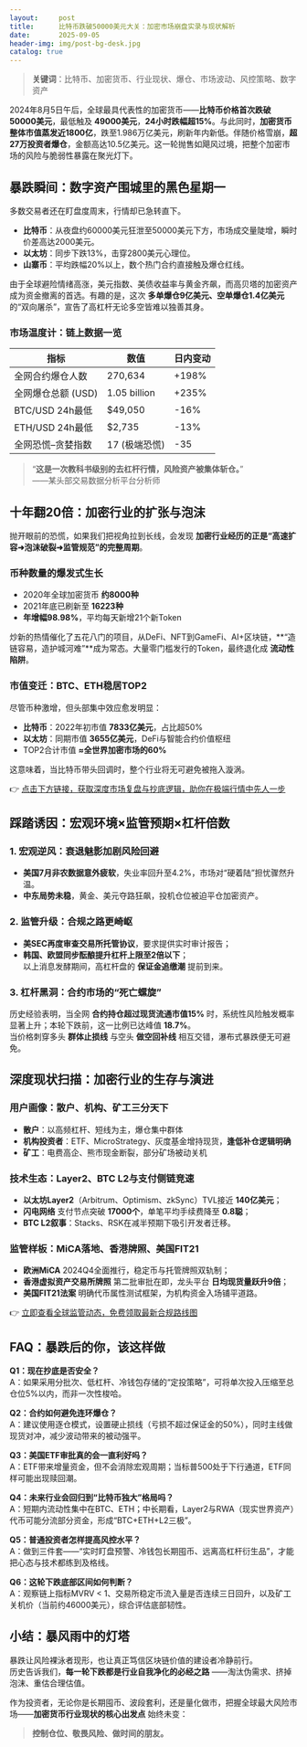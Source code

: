 ```yaml
---
layout:     post
title:      比特币跌破50000美元大关：加密市场崩盘实录与现状解析
date:       2025-09-05
header-img: img/post-bg-desk.jpg
catalog: true
---
```


> **关键词**：比特币、加密货币、行业现状、爆仓、市场波动、风控策略、数字资产

2024年8月5日午后，全球最具代表性的加密货币——**比特币价格首次跌破50000美元**，最低触及 **49000美元**，**24小时跌幅超15%**。与此同时，**加密货币整体市值蒸发近1800亿**，跌至1.986万亿美元，刷新年内新低。伴随价格雪崩，**超27万投资者爆仓**，金额高达10.5亿美元。这一轮抛售如飓风过境，把整个加密市场的风险与脆弱性暴露在聚光灯下。

## 暴跌瞬间：数字资产围城里的黑色星期一

多数交易者还在盯盘度周末，行情却已急转直下。

- **比特币**：从夜盘约60000美元狂泄至50000美元下方，市场成交量陡增，瞬时价差高达2000美元。
- **以太坊**：同步下跌13%，击穿2800美元心理位。
- **山寨币**：平均跌幅20%以上，数个热门合约直接触及爆仓红线。

由于全球避险情绪高涨，美元指数、美债收益率与黄金齐飙，而高贝塔的加密资产成为资金撤离的首选。有趣的是，这次 **多单爆仓9亿美元、空单爆仓1.4亿美元** 的“双向屠杀”，宣告了高杠杆无论多空皆难以独善其身。

### 市场温度计：链上数据一览

| 指标                     | 数值                | 日内变动 |
|--------------------------|---------------------|----------|
| 全网合约爆仓人数         | 270,634             | +198%    |
| 全网爆仓总额 (USD)       | 1.05 billion        | +235%    |
| BTC/USD 24h最低          | $49,050             | -16%     |
| ETH/USD 24h最低          | $2,735              | -13%     |
| 全网恐慌–贪婪指数        | 17 (极端恐慌)       | -35      |

> “**这是一次教科书级别的去杠杆行情，风险资产被集体斩仓。**”  
> ——某头部交易数据分析平台分析师

## 十年翻20倍：加密行业的扩张与泡沫

抛开眼前的恐慌，如果我们把视角拉到长线，会发现 **加密行业经历的正是“高速扩容➜泡沫破裂➜监管规范”的完整周期**。

### 币种数量的爆发式生长

- 2020年全球加密货币 **约8000种**  
- 2021年底已刷新至 **16223种**  
- **年增幅98.98%**，平均每天新增21个新Token

炒新的热情催化了五花八门的项目，从DeFi、NFT到GameFi、AI+区块链，**“造链容易，造护城河难”**成为常态。大量零门槛发行的Token，最终退化成 **流动性陷阱**。

### 市值变迁：BTC、ETH稳居TOP2

尽管币种激增，但头部集中效应愈发明显：

- **比特币**：2022年初市值 **7833亿美元**，占比超50%
- **以太坊**：同期市值 **3655亿美元**，DeFi与智能合约价值枢纽
- TOP2合计市值 **≈全世界加密市场的60%**

这意味着，当比特币带头回调时，整个行业将无可避免被拖入漩涡。

👉 [点击下方链接，获取深度市场复盘与抄底逻辑，助你在极端行情中先人一步](https://okxdog.com/)

## 踩踏诱因：宏观环境×监管预期×杠杆倍数

### 1. 宏观逆风：衰退魅影加剧风险回避

- **美国7月非农数据意外疲软**，失业率回升至4.2%，市场对“硬着陆”担忧骤然升温。
- **中东局势未稳**，黄金、美元夺路狂飙，投机仓位被迫平仓加密资产。

### 2. 监管升级：合规之路更崎岖

- **美SEC再度审查交易所托管协议**，要求提供实时审计报告；  
- **韩国、欧盟同步酝酿提升杠杆上限至2倍以下**；  
  以上消息发酵期间，高杠杆盘的 **保证金追缴潮** 提前到来。

### 3. 杠杆黑洞：合约市场的“死亡螺旋”

历史经验表明，当全网 **合约持仓超过现货流通市值15%** 时，系统性风险触发概率显著上升；本轮下跌前，这一比例已达峰值 **18.7%**。  
当价格刺穿多头 **群体止损线** 与空头 **做空回补线** 相互交错，瀑布式暴跌便无可避免。

## 深度现状扫描：加密行业的生存与演进

### 用户画像：散户、机构、矿工三分天下

- **散户**：以高频杠杆、短线为主，爆仓集中群体  
- **机构投资者**：ETF、MicroStrategy、灰度基金增持现货，**逢低补仓逻辑明确**  
- **矿工**：电费高企、熊市现金断裂，部分矿场被动关机  

### 技术生态：Layer2、BTC L2与支付侧链竞速

- **以太坊Layer2**（Arbitrum、Optimism、zkSync）TVL接近 **140亿美元**；  
- **闪电网络** 支付节点突破 **17000个**，单笔平均手续费降至 **0.8聪**；  
- **BTC L2叙事**：Stacks、RSK在减半预期下吸引开发者迁移。

### 监管样板：MiCA落地、香港牌照、美国FIT21

- **欧洲MiCA** 2024Q4全面推行，稳定币与托管牌照双轨制；  
- **香港虚拟资产交易所牌照** 第二批审批在即，龙头平台 **日均现货量跃升9倍**；  
- **美国FIT21法案** 明确代币属性测试框架，为机构资金入场铺平道路。

👉 [立即查看全球监管动态，免费领取最新合规路线图](https://okxdog.com/)

## FAQ：暴跌后的你，该这样做

**Q1：现在抄底是否安全？**  
A：如果采用分批次、低杠杆、冷钱包存储的“定投策略”，可将单次投入压缩至总仓位5%以内，而非一次性梭哈。

**Q2：合约如何避免连环爆仓？**  
A：建议使用逐仓模式，设置硬止损线（亏损不超过保证金的50%），同时主线做现货对冲，减少波动带来的被动强平。

**Q3：美国ETF审批真的会一直利好吗？**  
A：ETF带来增量资金，但不会消除宏观周期；当标普500处于下行通道，ETF同样可能出现赎回潮。

**Q4：未来行业会回归到“比特币独大”格局吗？**  
A：短期内流动性集中在BTC、ETH；中长期看，Layer2与RWA（现实世界资产）代币可能分流部分资金，形成“BTC+ETH+L2三极”。

**Q5：普通投资者怎样提高风控水平？**  
A：做到三件套——“实时盯盘预警、冷钱包长期囤币、远离高杠杆衍生品”，才能把心态与技术都练到及格线。

**Q6：这轮下跌底部区间如何判断？**  
A：观察链上指标MVRV < 1、交易所稳定币流入量是否连续三日回升，以及矿工关机价（当前约46000美元），综合评估底部韧性。

## 小结：暴风雨中的灯塔

暴跌让风险裸泳者现形，也让真正笃信区块链价值的建设者冷静前行。  
历史告诉我们，**每一轮下跌都是行业自我净化的必经之路** ——淘汰伪需求、挤掉泡沫、重估合理估值。  

作为投资者，无论你是长期囤币、波段套利，还是量化做市，把握全球最大风险市场——**加密货币行业现状的核心出发点** 始终未变：  

> **控制仓位、敬畏风险、做时间的朋友。**